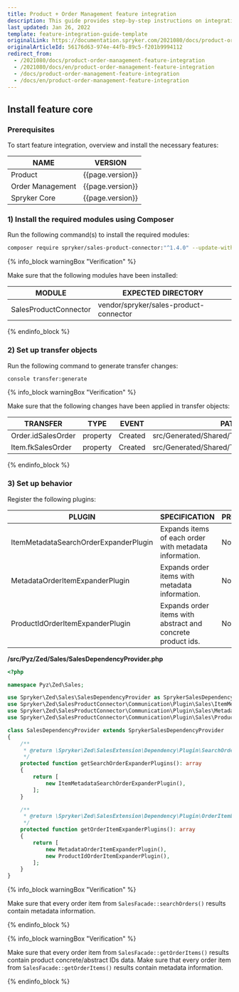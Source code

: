 ```yaml
---
title: Product + Order Management feature integration
description: This guide provides step-by-step instructions on integrating Product + Order Management feature into your project.
last_updated: Jan 26, 2022
template: feature-integration-guide-template
originalLink: https://documentation.spryker.com/2021080/docs/product-order-management-feature-integration
originalArticleId: 56176d63-974e-44fb-89c5-f201b9994112
redirect_from:
  - /2021080/docs/product-order-management-feature-integration
  - /2021080/docs/en/product-order-management-feature-integration
  - /docs/product-order-management-feature-integration
  - /docs/en/product-order-management-feature-integration
---
```


## Install feature core

### Prerequisites

To start feature integration, overview and install the necessary features:

| NAME | VERSION |
| --- | --- |
| Product | {{page.version}} |
| Order Management | {{page.version}} |
| Spryker Core | {{page.version}} |

### 1) Install the required modules using Composer

Run the following command(s) to install the required modules:

```bash
composer require spryker/sales-product-connector:"^1.4.0" --update-with-dependencies
```

{% info_block warningBox "Verification" %}

Make sure that the following modules have been installed:

| MODULE | EXPECTED DIRECTORY |
| --- | --- |
| SalesProductConnector | vendor/spryker/sales-product-connector |

{% endinfo_block %}

### 2) Set up transfer objects

Run the following command to generate transfer changes:

```bash
console transfer:generate
```
{% info_block warningBox "Verification" %}

Make sure that the following changes have been applied in transfer objects:

| TRANSFER | TYPE | EVENT | PATH |
| --- | --- | --- | --- |
| Order.idSalesOrder | property | Created |src/Generated/Shared/Transfer/OrderTransfer |
| Item.fkSalesOrder | property | Created | src/Generated/Shared/Transfer/ItemTransfer |

{% endinfo_block %}

### 3) Set up behavior

Register the following plugins:

| PLUGIN | SPECIFICATION | PREREQUISITES | NAMESPACE |
| --- | --- | --- | --- |
| ItemMetadataSearchOrderExpanderPlugin | Expands items of each order with metadata information. | None | Spryker\Zed\SalesProductConnector\Communication\Plugin\Sales |
| MetadataOrderItemExpanderPlugin | Expands order items with metadata information. | None | Spryker\Zed\SalesProductConnector\Communication\Plugin\Sales |
| ProductIdOrderItemExpanderPlugin | Expands order items with abstract and concrete product ids. | None | Spryker\Zed\SalesProductConnector\Communication\Plugin\Sales

**/src/Pyz/Zed/Sales/SalesDependencyProvider.php**

```php
<?php

namespace Pyz\Zed\Sales;

use Spryker\Zed\Sales\SalesDependencyProvider as SprykerSalesDependencyProvider;
use Spryker\Zed\SalesProductConnector\Communication\Plugin\Sales\ItemMetadataSearchOrderExpanderPlugin;
use Spryker\Zed\SalesProductConnector\Communication\Plugin\Sales\MetadataOrderItemExpanderPlugin;
use Spryker\Zed\SalesProductConnector\Communication\Plugin\Sales\ProductIdOrderItemExpanderPlugin;

class SalesDependencyProvider extends SprykerSalesDependencyProvider
{
    /**
     * @return \Spryker\Zed\SalesExtension\Dependency\Plugin\SearchOrderExpanderPluginInterface[]
     */
    protected function getSearchOrderExpanderPlugins(): array
    {
        return [
            new ItemMetadataSearchOrderExpanderPlugin(),
        ];
    }

    /**
     * @return \Spryker\Zed\SalesExtension\Dependency\Plugin\OrderItemExpanderPluginInterface[]
     */
    protected function getOrderItemExpanderPlugins(): array
    {
        return [
            new MetadataOrderItemExpanderPlugin(),
            new ProductIdOrderItemExpanderPlugin(),
        ];
    }
}
```

{% info_block warningBox "Verification" %}

Make sure that every order item from `SalesFacade::searchOrders()` results contain metadata information.

{% endinfo_block %}

{% info_block warningBox "Verification" %}

Make sure that every order item from `SalesFacade::getOrderItems()` results contain product concrete/abstract IDs data.
Make sure that every order item from `SalesFacade::getOrderItems()` results contain metadata information.

{% endinfo_block %}
